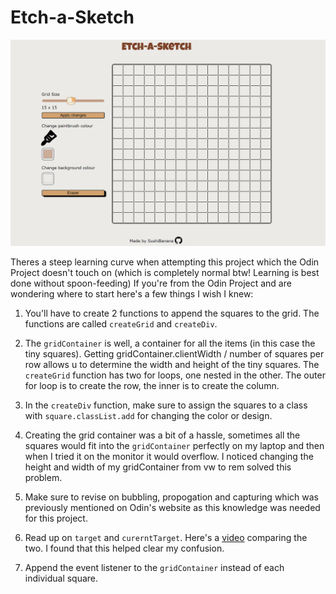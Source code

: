 # Etch-a-Sketch
![Screenshot of the Etch-a-Sketch website](https://raw.githubusercontent.com/SushiBanana/Etch-a-Sketch/main/images/websiteSc.png)

Theres a steep learning curve when attempting this project which the Odin Project doesn't touch on (which is completely normal btw! Learning is best done without spoon-feeding)
If you're from the Odin Project and are wondering where to start here's a few things I wish I knew:

1. You'll have to create 2 functions to append the squares to the grid. The functions are called `createGrid` and `createDiv`.

2. The `gridContainer` is well, a container for all the items (in this case the tiny squares). Getting gridContainer.clientWidth / number of squares per row allows u to determine the width and height of the tiny squares. The `createGrid` function has two for loops, one nested in the other. The outer for loop is to create the row, the inner is to create the column.

3. In the `createDiv` function, make sure to assign the squares to a class with `square.classList.add` for changing the color or design.

4. Creating the grid container was a bit of a hassle, sometimes all the squares would fit into the `gridContainer` perfectly on my laptop and then when I tried it on the monitor it would overflow. I noticed changing the height and width of my gridContainer from vw to rem solved this problem.

5. Make sure to revise on bubbling, propogation and capturing which was previously mentioned on Odin's website as this knowledge was needed for this project.

6. Read up on `target` and `curerntTarget`. Here's a [video](https://www.youtube.com/watch?v=SpatM1W5wRQ) comparing the two. I found that this helped clear my confusion.

7. Append the event listener to the `gridContainer` instead of each individual square.